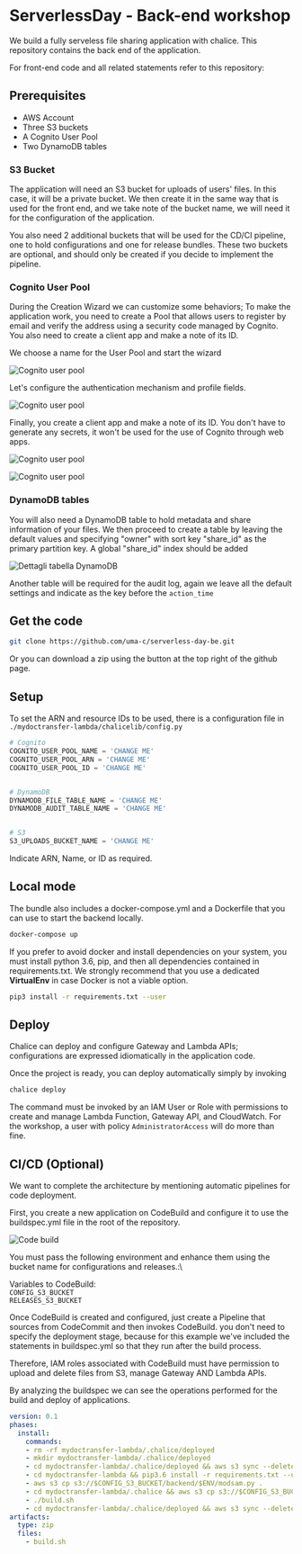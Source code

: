 # ServerlessDay - Back-end workshop

We build a fully serveless file sharing application with chalice.
This repository contains the back end of the application.

For front-end code and all related statements refer to this repository:

## Prerequisites

- AWS Account
- Three S3 buckets
- A Cognito User Pool
- Two DynamoDB tables


### S3 Bucket

The application will need an S3 bucket for uploads of users' files.
In this case, it will be a private bucket. We then create it in the same way that is used for the front end, and we take note of the bucket name, we will need it for the configuration of the application.

You also need 2 additional buckets that will be used for the CD/CI pipeline, one to hold configurations and one for release bundles.
These two buckets are optional, and should only be created if you decide to implement the pipeline.


### Cognito User Pool

During the Creation Wizard we can customize some behaviors; To make the application work, you need to create a Pool that allows users to register by email and verify the address using a security code managed by Cognito. You also need to create a client app and make a note of its ID.

We choose a name for the User Pool and start the wizard

![Cognito user pool](https://blog.besharp.it/wp-content/uploads/2018/09/SS_19-09-2018_124930.png)


Let's configure the authentication mechanism and profile fields.

![Cognito user pool](https://blog.besharp.it/wp-content/uploads/2018/09/SS_19-09-2018_125142.png)

Finally, you create a client app and make a note of its ID. You don't have to generate any secrets, it won't be used for the use of Cognito through web apps.


![Cognito user pool](https://blog.besharp.it/wp-content/uploads/2018/09/SS_19-09-2018_125238.png)

![Cognito user pool](https://blog.besharp.it/wp-content/uploads/2018/09/SS_19-09-2018_125555.png)


### DynamoDB tables

You will also need a DynamoDB table to hold metadata and share information of your files. We then proceed to create a table by leaving the default values and specifying "owner" with sort key "share_id" as the primary partition key. A global "share_id" index should be added

![Dettagli tabella DynamoDB](https://blog.besharp.it/wp-content/uploads/2018/09/SS_19-09-2018_171125.png)

Another table will be required for the audit log, again we leave all the default settings and indicate as the key before the `action_time`


## Get the code

```bash
git clone https://github.com/uma-c/serverless-day-be.git
```

Or you can download a zip using the button at the top right of the github page.


## Setup

To set the ARN and resource IDs to be used, there is a configuration file in ` ./mydoctransfer-lambda/chalicelib/config.py `

```python
# Cognito
COGNITO_USER_POOL_NAME = 'CHANGE ME'
COGNITO_USER_POOL_ARN = 'CHANGE ME'
COGNITO_USER_POOL_ID = 'CHANGE ME'


# DynamoDB
DYNAMODB_FILE_TABLE_NAME = 'CHANGE ME'
DYNAMODB_AUDIT_TABLE_NAME = 'CHANGE ME'


# S3
S3_UPLOADS_BUCKET_NAME = 'CHANGE ME'
```

Indicate ARN, Name, or ID as required.


## Local mode

The bundle also includes a docker-compose.yml and a Dockerfile that you can use to start the backend locally.

```bash
docker-compose up 
```

If you prefer to avoid docker and install dependencies on your system, you must install python 3.6, pip, and then all dependencies contained in requirements.txt. We strongly recommend that you use a dedicated **VirtualEnv** in case Docker is not a viable option.

```bash
pip3 install -r requirements.txt --user
```


## Deploy

Chalice can deploy and configure Gateway and Lambda APIs; configurations are expressed idiomatically in the application code.

Once the project is ready, you can deploy automatically simply by invoking

```bash
chalice deploy
```

The command must be invoked by an IAM User or Role with permissions to create and manage Lambda Function, Gateway API, and CloudWatch. For the workshop, a user with policy `AdministratorAccess` will do more than fine.


## CI/CD (Optional)

We want to complete the architecture by mentioning automatic pipelines for code deployment.

First, you create a new application on CodeBuild and configure it to use the buildspec.yml file in the root of the repository.

 ![Code build](https://blog.besharp.it/wp-content/uploads/2018/10/SS_09-10-2018_120438.png)

You must pass the following environment and enhance them using the bucket name for configurations and releases.:\

Variables to CodeBuild:\
`CONFIG_S3_BUCKET`\
`RELEASES_S3_BUCKET`

Once CodeBuild is created and configured, just create a Pipeline that sources from CodeCommit and then invokes CodeBuild. you don't need to specify the deployment stage, because for this example we've included the statements in buildspec.yml so that they run after the build process.

Therefore, IAM roles associated with CodeBuild must have permission to upload and delete files from S3, manage Gateway AND Lambda APIs.

By analyzing the buildspec we can see the operations performed for the build and deploy of applications.

```yaml
version: 0.1
phases:
  install:
    commands:
    - rm -rf mydoctransfer-lambda/.chalice/deployed
    - mkdir mydoctransfer-lambda/.chalice/deployed
    - cd mydoctransfer-lambda/.chalice/deployed && aws s3 sync --delete s3://$RELEASES_S3_BUCKET/backend/chalice .
    - cd mydoctransfer-lambda && pip3.6 install -r requirements.txt --user
    - aws s3 cp s3://$CONFIG_S3_BUCKET/backend/$ENV/modsam.py .
    - cd mydoctransfer-lambda/.chalice && aws s3 cp s3://$CONFIG_S3_BUCKET/backend/$ENV/config.json .
    - ./build.sh
    - cd mydoctransfer-lambda/.chalice/deployed && aws s3 sync --delete . s3://$RELEASES_S3_BUCKET/backend/chalice
artifacts:
  type: zip
  files:
    - build.sh
```
